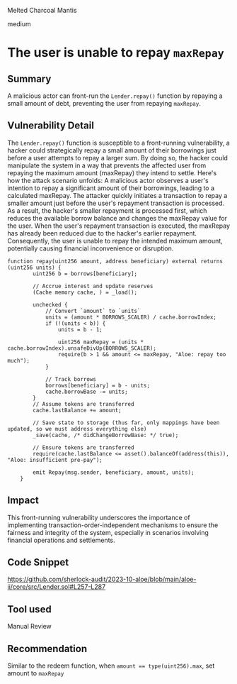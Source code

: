 Melted Charcoal Mantis

medium

# The user is unable to repay `maxRepay`
## Summary
A malicious actor can front-run the `Lender.repay()` function by repaying a small amount of debt, preventing the user from repaying `maxRepay`.

## Vulnerability Detail
The `Lender.repay()` function is susceptible to a front-running vulnerability, a hacker could strategically repay a small amount of their borrowings just before a user attempts to repay a larger sum. By doing so, the hacker could manipulate the system in a way that prevents the affected user from repaying the maximum amount (maxRepay) they intend to settle.
Here's how the attack scenario unfolds:
A malicious actor observes a user's intention to repay a significant amount of their borrowings, leading to a calculated maxRepay.
The attacker quickly initiates a transaction to repay a smaller amount just before the user's repayment transaction is processed.
As a result, the hacker's smaller repayment is processed first, which reduces the available borrow balance and changes the maxRepay value for the user.
When the user's repayment transaction is executed, the maxRepay has already been reduced due to the hacker's earlier repayment. Consequently, the user is unable to repay the intended maximum amount, potentially causing financial inconvenience or disruption.
```solidity
function repay(uint256 amount, address beneficiary) external returns (uint256 units) {
        uint256 b = borrows[beneficiary];

        // Accrue interest and update reserves
        (Cache memory cache, ) = _load();

        unchecked {
            // Convert `amount` to `units`
            units = (amount * BORROWS_SCALER) / cache.borrowIndex;
            if (!(units < b)) {
                units = b - 1;

                uint256 maxRepay = (units * cache.borrowIndex).unsafeDivUp(BORROWS_SCALER);
                require(b > 1 && amount <= maxRepay, "Aloe: repay too much");
            }

            // Track borrows
            borrows[beneficiary] = b - units;
            cache.borrowBase -= units;
        }
        // Assume tokens are transferred
        cache.lastBalance += amount;

        // Save state to storage (thus far, only mappings have been updated, so we must address everything else)
        _save(cache, /* didChangeBorrowBase: */ true);

        // Ensure tokens are transferred
        require(cache.lastBalance <= asset().balanceOf(address(this)), "Aloe: insufficient pre-pay");

        emit Repay(msg.sender, beneficiary, amount, units);
    }

```

## Impact
This front-running vulnerability underscores the importance of implementing transaction-order-independent mechanisms to ensure the fairness and integrity of the system, especially in scenarios involving financial operations and settlements.
## Code Snippet
https://github.com/sherlock-audit/2023-10-aloe/blob/main/aloe-ii/core/src/Lender.sol#L257-L287
## Tool used

Manual Review

## Recommendation
Similar to the redeem function, when `amount == type(uint256).max`, set amount to `maxRepay`